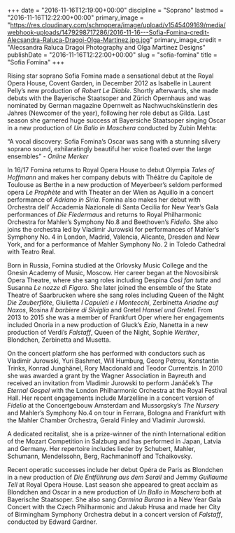 +++
date = "2016-11-16T12:19:00+00:00"
discipline = "Soprano"
lastmod = "2016-11-16T12:22:00+00:00"
primary_image = "https://res.cloudinary.com/schmopera/image/upload/v1545409169/media/webhook-uploads/1479298717286/2016-11-16---Sofia-Fomina-credit-Alecsandra-Raluca-Dragoi-Olga-Martinez.jpg.jpg"
primary_image_credit = "Alecsandra Raluca Dragoi Photography and Olga Martinez Designs"
publishDate = "2016-11-16T12:22:00+00:00"
slug = "sofia-fomina"
title = "Sofia Fomina"
+++

Rising star soprano Sofia Fomina made a sensational debut at the Royal Opera House, Covent Garden, in December 2012 as Isabelle in Laurent Pelly’s new production of *Robert Le Diable*. Shortly afterwards, she made debuts with the Bayerische Staatsoper and Zürich Opernhaus and was nominated by German magazine Opernwelt as Nachwuchskünstlerin des Jahres (Newcomer of the year), following her role debut as Gilda. Last season she garnered huge success at Bayersiche Staatsoper singing Oscar in a new production of *Un Ballo in Maschera* conducted by Zubin Mehta:

“A vocal discovery: Sofia Fomina’s Oscar was sang with a stunning silvery soprano sound, exhilaratingly beautiful her voice floated over the large ensembles” - *Online Merker*

In 16/17 Fomina returns to Royal Opera House to debut Olympia *Tales of Hoffmann* and makes her company debuts with Théâtre du Capitole de Toulouse as Berthe in a new production of Meyerbeer’s seldom performed opera *Le Prophète* and with Theater an der Wien as Aquillo in a concert performance of *Adriano in Siria*. Fomina also makes her debut with Orchestra dell’ Accademia Nazionale di Santa Cecilia for New Year’s Gala performances of *Die Fledermaus* and returns to Royal Philharmonic Orchestra for Mahler’s Symphony No.8 and Beethoven’s *Fidelio*. She also joins the orchestra led by Vladimir Jurowski for performances of Mahler’s Symphony No. 4 in London, Madrid, Valencia, Alicante, Dresden and New York, and for a performance of Mahler Symphony No. 2 in Toledo Cathedral with Teatro Real.

Born in Russia, Fomina studied at the Orlovsky Music College and the Gnesin Academy of Music, Moscow. Her career began at the Novosibirsk Opera Theatre, where she sang roles including Despina *Così fan tutte* and Susanna *Le nozze di Figaro.* She later joined the ensemble of the State Theatre of Saarbrucken where she sang roles including Queen of the Night *Die Zauberflöte*, Giulietta *I Capuleti e i Montecchi*, Zerbinetta *Ariadne auf Naxos*, Rosina *Il barbiere di Siviglia* and Gretel *Hansel und Gretel*. From 2013 to 2015 she was a member of Frankfurt Oper where her engagements included Onoria in a new production of Gluck’s *Ezio*, Nanetta in a new production of Verdi’s *Falstaff*, Queen of the Night, Sophie *Werther*, Blondchen, Zerbinetta and Musetta.

On the concert platform she has performed with conductors such as Vladimir Jurowski, Yuri Bashmet, Will Humburg, Georg Petrou, Konstantin Trinks, Konrad Junghänel, Rory Macdonald and Teodor Currentzis. In 2010 she was awarded a grant by the Wagner Association in Bayreuth and received an invitation from Vladimir Jurowski to perform Janáček’s *The Eternal Gospel* with the London Philharmonic Orchestra at the Royal Festival Hall. Her recent engagements include Marzelline in a concert version of *Fidelio* at the Concertgebouw Amsterdam and Mussorgsky’s *The Nursery* and Mahler’s Symphony No.4 on tour in Ferrara, Bologna and Frankfurt with the Mahler Chamber Orchestra, Gerald Finley and Vladimir Jurowski.

A dedicated recitalist, she is a prize-winner of the ninth International edition of the Mozart Competition in Salzburg and has performed in Japan, Latvia and Germany. Her repertoire includes lieder by Schubert, Mahler, Schumann, Mendelssohn, Berg, Rachmaninoff and Tchaikovsky.

Recent operatic successes include her debut Opéra de Paris as Blondchen in a new production of *Die Entführung aus dem Serail* and Jemmy *Guillaume Tell* at Royal Opera House. Last season she appeared to great acclaim as Blondchen and Oscar in a new production of *Un Ballo in Maschera* both at Bayerische Staatsoper. She also sang *Carmina Burana* in a New Year Gala Concert with the Czech Philharmonic and Jakub Hrusa and made her City of Birmingham Symphony Orchestra debut in a concert version of *Falstaff*, conducted by Edward Gardner.
